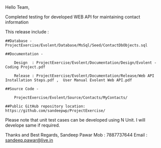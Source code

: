 Hello Team,

Completed testing for developed WEB API for maintaining contact information

This release include :

	##Database - ProjectExercise/Evolent/Database/MsSql/Seed/ContactDbObjects.sql

	##Documentation -

		Design  : ProjectExercise/Evolent/Documentation/Design/Evolent - Coding Project.pdf

		Release : ProjectExercise/Evolent/Documentation/Release/Web API Installation Steps.pdf ,  User Manual Evolent Web API.pdf

	##Source Code - 

		ProjectExercise/Evolent/Source/Contacts/MyContacts/

	##Public GitHub repository location: https://github.com/sandeepwp/ProjectExercise/

Please note that unit test cases can be developed using N Unit. I will develope same if required.

Thanks and Best Regards,
Sandeep Pawar
Mob   : 7887737644
Email : sandeep.pawar@live.in 
